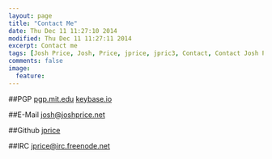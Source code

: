 ```yaml
---
layout: page
title: "Contact Me"
date: Thu Dec 11 11:27:10 2014 
modified: Thu Dec 11 11:27:11 2014
excerpt: Contact me
tags: [Josh Price, Josh, Price, jprice, jpric3, Contact, Contact Josh Price, Contact jprice]
comments: false
image:
  feature:
---
```


<span class="fa-key"></span> ##PGP
    [pgp.mit.edu](http://pgp.mit.edu/pks/lookup?op=vindex&search=0x80DF27E73C6C3A05)
    [keybase.io](http://keybase.io/jprice)

<span class="fa fa-envelope"></span> ##E-Mail
    josh@joshprice.net


<span class="fa-github"></span> ##Github
    [jprice](https://www.github.com/jprice)

<span class="fa-code"></span> ##IRC
    [jprice@irc.freenode.net](irc://irc.freenode.net)

